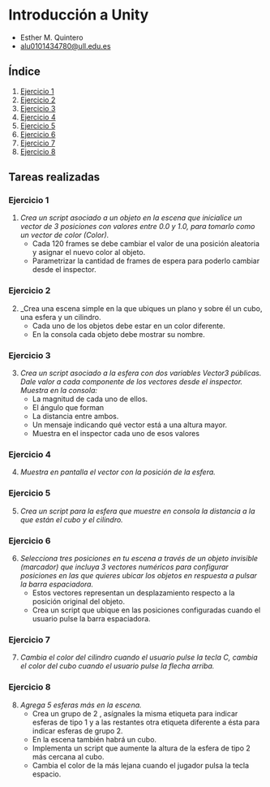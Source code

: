 # Introducción a Unity
* Esther M. Quintero
* alu0101434780@ull.edu.es

## Índice <div id='indice'/>

1. [Ejercicio 1](#uno)
2. [Ejercicio 2](#dos)
3. [Ejercicio 3](#tres)
4. [Ejercicio 4](#cuatro)
5. [Ejercicio 5](#cinco)
6. [Ejercicio 6](#seis)
7. [Ejercicio 7](#siete)
8. [Ejercicio 8](#ocho)

## Tareas realizadas

### Ejercicio 1 <div id='uno'/>

1. _Crea un script asociado a un objeto en la escena que inicialice un vector de 3 posiciones con valores entre 0.0 y 1.0, para tomarlo como un vector de color (Color)._
    * Cada 120 frames se debe cambiar el valor de una posición aleatoria y asignar el nuevo color al objeto. 
    * Parametrizar la cantidad de frames de espera para poderlo cambiar desde el inspector.

### Ejercicio 2 <div id='dos'/>

2. _Crea una escena simple en la que ubiques un plano y sobre él un cubo, una esfera y un cilindro. 
    * Cada uno de los objetos debe estar en un color diferente. 
    * En la consola cada objeto debe mostrar su nombre.

### Ejercicio 3 <div id='tres'/>

3. _Crea un script asociado a la esfera con dos variables Vector3 públicas. Dale valor a cada componente de los vectores desde el inspector. Muestra en la consola:_
    * La magnitud de cada uno de ellos. 
    * El ángulo que forman
    * La distancia entre ambos.
    * Un mensaje indicando qué vector está a una altura mayor.
    * Muestra en el inspector cada uno de esos valores

### Ejercicio 4 <div id='cuatro'/>

4. _Muestra en pantalla el vector con la posición de la esfera._

### Ejercicio 5 <div id='cinco'/>

5. _Crea un script para la esfera que muestre en consola la distancia a la que están el cubo y el cilindro._

### Ejercicio 6 <div id='seis'/>

6. _Selecciona tres posiciones en tu escena a través de un objeto invisible (marcador) que incluya 3 vectores numéricos para configurar posiciones en las que quieres ubicar los objetos en respuesta a pulsar la barra espaciadora._ 
    * Estos vectores representan un desplazamiento respecto a la posición original del objeto. 
    * Crea un script que ubique en las posiciones configuradas cuando el usuario pulse la barra espaciadora.

### Ejercicio 7 <div id='siete'/>

7. _Cambia el color del cilindro cuando el usuario pulse la tecla C, cambia el color del cubo cuando el usuario pulse la flecha arriba._

### Ejercicio 8 <div id='ocho'/>

8. _Agrega 5 esferas más en la escena._
    * Crea un grupo de 2 , asígnales la misma etiqueta para indicar esferas de tipo 1 y a las restantes otra etiqueta diferente a ésta para indicar esferas de grupo 2. 
    * En la escena también habrá un cubo. 
    * Implementa un script que aumente la altura de la esfera de tipo 2 más cercana al cubo. 
    * Cambia el color de la más lejana cuando el jugador pulsa la tecla espacio.
